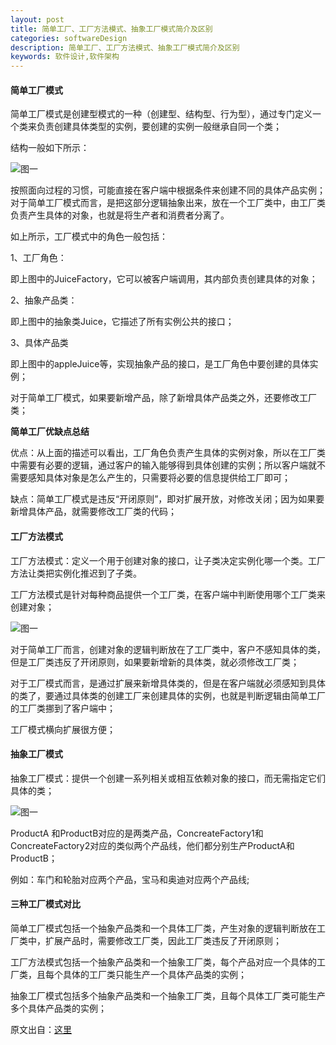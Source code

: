 ```yaml
---
layout: post
title: 简单工厂、工厂方法模式、抽象工厂模式简介及区别
categories: softwareDesign
description: 简单工厂、工厂方法模式、抽象工厂模式简介及区别
keywords: 软件设计,软件架构
---
```


#### 简单工厂模式

简单工厂模式是创建型模式的一种（创建型、结构型、行为型），通过专门定义一个类来负责创建具体类型的实例，要创建的实例一般继承自同一个类；

结构一般如下所示：

![图一](http://o9w2lbvnn.bkt.clouddn.com/images/SD/gongchangmoshi/gongchangmoshi1.png)

按照面向过程的习惯，可能直接在客户端中根据条件来创建不同的具体产品实例；对于简单工厂模式而言，是把这部分逻辑抽象出来，放在一个工厂类中，由工厂类负责产生具体的对象，也就是将生产者和消费者分离了。

如上所示，工厂模式中的角色一般包括：

1、工厂角色：

即上图中的JuiceFactory，它可以被客户端调用，其内部负责创建具体的对象；

2、抽象产品类：

即上图中的抽象类Juice，它描述了所有实例公共的接口；

3、具体产品类

即上图中的appleJuice等，实现抽象产品的接口，是工厂角色中要创建的具体实例；

对于简单工厂模式，如果要新增产品，除了新增具体产品类之外，还要修改工厂类；

**简单工厂优缺点总结**

优点：从上面的描述可以看出，工厂角色负责产生具体的实例对象，所以在工厂类中需要有必要的逻辑，通过客户的输入能够得到具体创建的实例；所以客户端就不需要感知具体对象是怎么产生的，只需要将必要的信息提供给工厂即可；

缺点：简单工厂模式是违反“开闭原则”，即对扩展开放，对修改关闭；因为如果要新增具体产品，就需要修改工厂类的代码；

#### 工厂方法模式

工厂方法模式：定义一个用于创建对象的接口，让子类决定实例化哪一个类。工厂方法让类把实例化推迟到了子类。

工厂方法模式是针对每种商品提供一个工厂类，在客户端中判断使用哪个工厂类来创建对象；

![图一](http://o9w2lbvnn.bkt.clouddn.com/images/SD/gongchangmoshi/gongchangmoshi2.png)

对于简单工厂而言，创建对象的逻辑判断放在了工厂类中，客户不感知具体的类，但是工厂类违反了开闭原则，如果要新增新的具体类，就必须修改工厂类；

对于工厂模式而言，是通过扩展来新增具体类的，但是在客户端就必须感知到具体的类了，要通过具体类的创建工厂来创建具体的实例，也就是判断逻辑由简单工厂的工厂类挪到了客户端中；

工厂模式横向扩展很方便；

#### 抽象工厂模式

抽象工厂模式：提供一个创建一系列相关或相互依赖对象的接口，而无需指定它们具体的类；

![图一](http://o9w2lbvnn.bkt.clouddn.com/images/SD/gongchangmoshi/gongchangmoshi3.png)

ProductA 和ProductB对应的是两类产品，ConcreateFactory1和ConcreateFactory2对应的类似两个产品线，他们都分别生产ProductA和ProductB；

例如：车门和轮胎对应两个产品，宝马和奥迪对应两个产品线;

#### 三种工厂模式对比
     
简单工厂模式包括一个抽象产品类和一个具体工厂类，产生对象的逻辑判断放在工厂类中，扩展产品时，需要修改工厂类，因此工厂类违反了开闭原则；

工厂方法模式包括一个抽象产品类和一个抽象工厂类，每个产品对应一个具体的工厂类，且每个具体的工厂类只能生产一个具体产品类的实例；

抽象工厂模式包括多个抽象产品类和一个抽象工厂类，且每个具体工厂类可能生产多个具体产品类的实例；

原文出自：[这里](http://blog.csdn.net/bill_yang88/article/details/41787923)